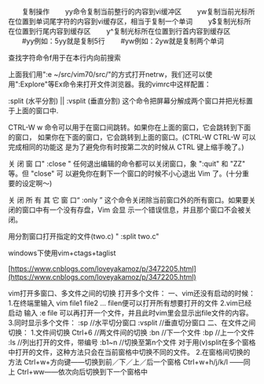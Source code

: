 
　　复制操作
　　yy命令复制当前整行的内容到vi缓冲区
　　yw复制当前光标所在位置到单词尾字符的内容到vi缓存区，相当于复制一个单词
　　y$复制光标所在位置到行尾内容到缓存区
　　y^复制光标所在位置到行首内容到缓存区
　　#yy例如：5yy就是复制5行
　　#yw例如：2yw就是复制两个单词

查找字符命令f用于在本行内向前搜索

上面我们用":e ~/src/vim70/src/"的方式打开netrw，我们还可以使用":Explore"等Ex命令来打开文件浏览器。我的vimrc中这样配置：


:split (水平分割) || :vsplit (垂直分割)
这个命令把屏幕分解成两个窗口并把光标置于上面的窗口中.

CTRL-W w 命令可以用于在窗口间跳转。如果你在上面的窗口，它会跳转到下面的窗口，
如果你在下面的窗口，它会跳转到上面的窗口。(CTRL-W CTRL-W 可以完成相同的功能这
是为了避免你有时按第二次的时候从 CTRL 键上缩手晚了。)

关 闭 窗 口" :close "
任何退出编辑的命令都可以关闭窗口，象 ":quit" 和 "ZZ" 等。但 "close" 可
以避免你在剩下一个窗口的时候不小心退出 Vim 了。(十分重要的设定啊～)

关 闭 所 有 其 它 窗 口“ :only ”
这个命令关闭除当前窗口外的所有窗口。如果要关闭的窗口中有一个没有存盘，Vim 会显
示一个错误信息，并且那个窗口不会被关闭。

用分割窗口打开指定的文件(two.c) " :split two.c"


windows下使用vim+ctags+taglist

[https://www.cnblogs.com/loveyakamoz/p/3472205.html](https://www.cnblogs.com/loveyakamoz/p/3472205.html)



vim打开多窗口、多文件之间的切换
打开多个文件：
一、vim还没有启动的时候：
1.在终端里输入 
vim file1 file2 ... filen便可以打开所有想要打开的文件
2.vim已经启动
输入
:e file
可以再打开一个文件，并且此时vim里会显示出file文件的内容。
3.同时显示多个文件：
:sp         //水平切分窗口
:vsplit     //垂直切分窗口
二、在文件之间切换：
1.文件间切换
Ctrl+6  //两文件间的切换
:bn      //下一个文件
:bp      //上一个文件
:ls       //列出打开的文件，带编号
:b1~n  //切换至第n个文件
对于用(v)split在多个窗格中打开的文件，这种方法只会在当前窗格中切换不同的文件。
2.在窗格间切换的方法
Ctrl+w+方向键——切换到前／下／上／后一个窗格
Ctrl+w+h/j/k/l ——同上
Ctrl+ww——依次向后切换到下一个窗格中
